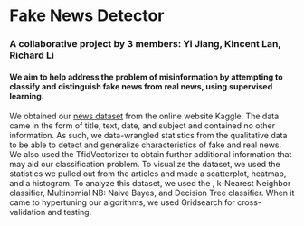# Fake News Detector

### A collaborative project by 3 members: Yi Jiang, Kincent Lan, Richard Li

#### We aim to help address the problem of misinformation by attempting to classify and distinguish fake news from real news, using supervised learning.

We obtained our [news dataset](https://www.kaggle.com/clmentbisaillon/fake-and-real-news-dataset) from the online website Kaggle. The data came in the form of title, text, date, and subject and contained no other information. As such, we data-wrangled statistics from the qualitative data to be able to detect and generalize characteristics of fake and real news. We also used the TfidVectorizer to obtain further additional information that may aid our classification problem. To visualize the dataset, we used the statistics we pulled out from the articles and made a scatterplot, heatmap, and a histogram. To analyze this dataset, we used the , k-Nearest Neighbor classifier, Multinomial NB: Naive Bayes, and Decision Tree classifier. When it came to hypertuning our algorithms, we used Gridsearch for cross-validation and testing.
